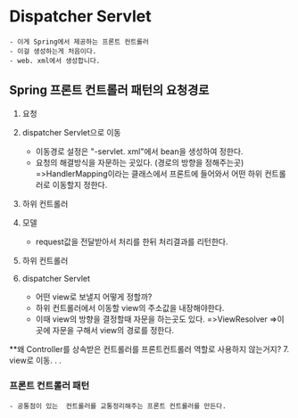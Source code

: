



# Dispatcher Servlet
	- 이게 Spring에서 제공하는 프론트 컨트롤러
	- 이걸 생성하는게 처음이다. 
	- web. xml에서 생성합니다. 

## Spring 프론트 컨트롤러 패턴의 요청경로

1. 요청 
2. dispatcher Servlet으로 이동 
	- 이동경로 설정은 "-servlet. xml"에서 bean을 생성하여 정한다. 
	- 요청의 해결방식을 자문하는 곳있다. (경로의 방향을 정해주는곳)
		=>HandlerMapping이라는 클래스에서 프론트에 들어와서 어떤 하위 컨트롤러로 이동할지 정한다. 

3.  하위 컨트롤러

4. 모델
	- request값을 전달받아서 처리를 한뒤 처리결과를 리턴한다. 

5. 하위 컨트롤러

6. dispatcher Servlet
	- 어떤 view로 보낼지 어떻게 정할까?
	- 하위 컨트롤러에서 이동할 view의 주소값을 내장해야한다. 
	- 이때 view의 방향을 결정할때 자문을 하는곳도 있다. 
		=>ViewResolver
		=>이 곳에 자문을 구해서 view의 경로를 정한다. 




**왜 Controller를 상속받은 컨트롤러를 프론트컨트롤러 역할로 사용하지 않는거지?
7. view로 이동. . .  


### 프론트 컨트롤러 패턴
	- 공통점이 있는  컨트롤러를 교통정리해주는 프론트 컨트롤러를 만든다. 